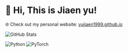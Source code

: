 # 👋 Hi, This is Jiaen yu!
🌐 Check out my personal website: [yujiaen1999.github.io](https://yujiaen1999.github.io/yujiaen1999) 

![GitHub Stats](https://github-readme-stats.vercel.app/api?username=yourusername&show_icons=true&theme=radical)

![Python](https://img.shields.io/badge/Python-3776AB?style=flat&logo=python&logoColor=white)
![PyTorch](https://img.shields.io/badge/PyTorch-EE4C2C?style=flat&logo=pytorch&logoColor=white)
